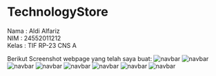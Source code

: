 # TechnologyStore
Nama     : Aldi Alfariz<br>
NIM      : 24552011212<br>
Kelas    : TIF RP-23 CNS A


Berikut Screenshot webpage yang telah saya buat:
<img src="Screenshot from 2025-10-18 17-08-11.png" alt="navbar">
<img src="Screenshot from 2025-10-18 17-08-19.png" alt="navbar">
<img src="Screenshot from 2025-10-18 17-08-30.png" alt="navbar">
<img src="Screenshot from 2025-10-18 17-08-48.png" alt="navbar">
<img src="Screenshot from 2025-10-18 17-08-57.png" alt="navbar">
<img src="Screenshot from 2025-10-18 17-09-06.png" alt="navbar">
<img src="Screenshot from 2025-10-18 17-09-18.png" alt="navbar">
<img src="Screenshot from 2025-10-18 17-09-25.png" alt="navbar">
